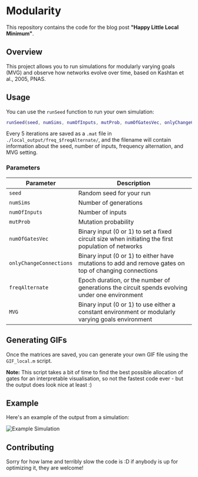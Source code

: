 # Modularity

This repository contains the code for the blog post **"Happy Little Local Minimum"**.

## Overview

This project allows you to run simulations for modularly varying goals (MVG) and observe how networks evolve over time, based on Kashtan et al., 2005, PNAS.

## Usage

You can use the `runSeed` function to run your own simulation:

```matlab
runSeed(seed, numSims, numOfInputs, mutProb, numOfGatesVec, onlyChangeConnections, freqAlternate, MVG)
```

Every 5 iterations are saved as a `.mat` file in `./local_output/freq_$freqAlternate/`, and the filename will contain information about the seed, number of inputs, frequency alternation, and MVG setting.

### Parameters

| Parameter | Description |
|-----------|-------------|
| `seed` | Random seed for your run |
| `numSims` | Number of generations |
| `numOfInputs` | Number of inputs |
| `mutProb` | Mutation probability |
| `numOfGatesVec` | Binary input (0 or 1) to set a fixed circuit size when initiating the first population of networks |
| `onlyChangeConnections` | Binary input (0 or 1) to either have mutations to add and remove gates on top of changing connections |
| `freqAlternate` | Epoch duration, or the number of generations the circuit spends evolving under one environment |
| `MVG` | Binary input (0 or 1) to use either a constant environment or modularly varying goals environment |

## Generating GIFs

Once the matrices are saved, you can generate your own GIF file using the `GIF_local.m` script. 

**Note:** This script takes a bit of time to find the best possible allocation of gates for an interpretable visualisation, so not the fastest code ever - but the output does look nice at least :) 

## Example

Here's an example of the output from a simulation:

![Example Simulation]([https://raw.githubusercontent.com/username/modularity/main/example.gif](https://blogger.googleusercontent.com/img/b/R29vZ2xl/AVvXsEhkOJYoSRGrhfi8vxstYvST8ep2VUkACknUPOa8Z8tgaj1iqz2bBqpj3_3gLNPFQUXiKAc0JXdER1hIgsXKuYKISxCsUCdXGv_QtbfeV6hqQnbAIkDpE-wO8x_wi3APyWR_YOxmO21wjpPCXYFvq8OPW2HxzSKJFgFbkPwRQ1gPNd8jpa1J2sYaeVl5YzpD/s1600/circuitsAnimated_MVG_SEED_9-ezgif.com-speed.gif))

## Contributing

Sorry for how lame and terribly slow the code is :D if anybody is up for optimizing it, they are welcome!
